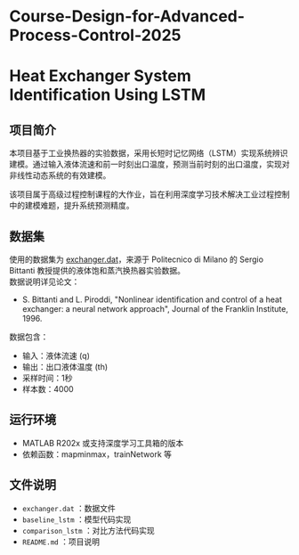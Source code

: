 # Course-Design-for-Advanced-Process-Control-2025
# Heat Exchanger System Identification Using LSTM

## 项目简介

本项目基于工业换热器的实验数据，采用长短时记忆网络（LSTM）实现系统辨识建模。通过输入液体流速和前一时刻出口温度，预测当前时刻的出口温度，实现对非线性动态系统的有效建模。

该项目属于高级过程控制课程的大作业，旨在利用深度学习技术解决工业过程控制中的建模难题，提升系统预测精度。

## 数据集

使用的数据集为 [exchanger.dat](https://homes.esat.kuleuven.be/~smc/daisy/daisydata.html)，来源于 Politecnico di Milano 的 Sergio Bittanti 教授提供的液体饱和蒸汽换热器实验数据。  
数据说明详见论文：

- S. Bittanti and L. Piroddi, "Nonlinear identification and control of a heat exchanger: a neural network approach", Journal of the Franklin Institute, 1996.

数据包含：

- 输入：液体流速 (q)  
- 输出：出口液体温度 (th)  
- 采样时间：1秒  
- 样本数：4000

## 运行环境

- MATLAB R202x 或支持深度学习工具箱的版本
- 依赖函数：mapminmax，trainNetwork 等

## 文件说明

- `exchanger.dat` ：数据文件  
- `baseline_lstm` ：模型代码实现
- `comparison_lstm` ：对比方法代码实现
- `README.md` ：项目说明

